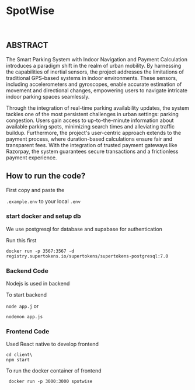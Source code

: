 # SpotWise
<br>

## ABSTRACT
<p>
The Smart Parking System with Indoor Navigation and
Payment Calculation introduces a paradigm shift in the realm
of urban mobility. By harnessing the capabilities of inertial
sensors, the project addresses the limitations of traditional
GPS-based systems in indoor environments. These sensors,
including accelerometers and gyroscopes, enable accurate
estimation of movement and directional changes, empowering
users to navigate intricate indoor parking spaces seamlessly.
</p>
<p>Through the integration of real-time parking availability
updates, the system tackles one of the most persistent
challenges in urban settings: parking congestion. Users gain
access to up-to-the-minute information about available
parking spots, minimizing search times and alleviating traffic
buildup. Furthermore, the project's user-centric approach
extends to the payment process, where duration-based
calculations ensure fair and transparent fees. With the
integration of trusted payment gateways like Razorpay, the
system guarantees secure transactions and a frictionless
payment experience.</p>

## How to run the code?

<p> First copy and paste the 

``` .example.env ```
 to your local 
 ``` .env ```

</p>

### start docker and setup db

<p> We use postgresql for database and supabase for authentication </p>
<p> Run this first </p>

``` docker run -p 3567:3567 -d registry.supertokens.io/supertokens/supertokens-postgresql:7.0 ```

### Backend Code

<p> Nodejs is used in backend </p>
<p> To start backend </p>

``` node app.j ```
or

``` nodemon app.js ```

### Frontend Code 

<p> Used React native to develop frontend </p>

```
cd client\ 
npm start
```

<p> To run the docker container of frontend 

```
 docker run -p 3000:3000 spotwise
```
